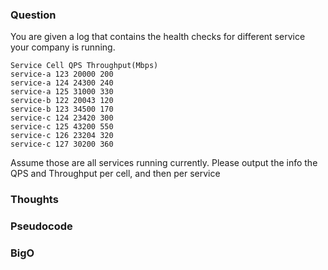 ### Question

You are given a log that contains the health checks for different service your company is running.

```
Service Cell QPS Throughput(Mbps)
service-a 123 20000 200
service-a 124 24300 240
service-a 125 31000 330
service-b 122 20043 120
service-b 123 34500 170
service-c 124 23420 300
service-c 125 43200 550
service-c 126 23204 320
service-c 127 30200 360
```

Assume those are all services running currently.
Please output the info the QPS and Throughput per cell, and then per service

### Thoughts

### Pseudocode

### BigO